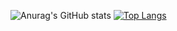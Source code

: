 ![Anurag's GitHub stats](https://github-readme-stats.vercel.app/api?username=ousmane-diallo-sio&count_private=true&theme=dark&show_icons=true)
[![Top Langs](https://github-readme-stats.vercel.app/api/top-langs/?username=ousmane-diallo-sio&theme=dark)](https://github.com/ousmane-diallo-sio)
